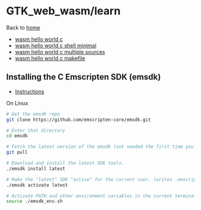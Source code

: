 # GTK_web_wasm/learn

Back to [home](../README.md)

 - [wasm hello world c](wasm_hello_world_c/readme.md)
 - [wasm hello world c shell minimal](wasm_hello_world_c_shell_minimal/readme.md)
 - [wasm hello world c multiple sources](wasm_hello_world_c_multiple_sources/readme.md)
 - [wasm hello world c makefile](wasm_hello_world_c_makefile/readme.md)





## Installing the C Emscripten SDK (emsdk)

 - [Instructions](https://emscripten.org/docs/getting_started/downloads.html)


On Linux

```bash
# Get the emsdk repo
git clone https://github.com/emscripten-core/emsdk.git

# Enter that directory
cd emsdk

# Fetch the latest version of the emsdk (not needed the first time you clone)
git pull

# Download and install the latest SDK tools.
./emsdk install latest

# Make the "latest" SDK "active" for the current user. (writes .emscripten file)
./emsdk activate latest

# Activate PATH and other environment variables in the current terminal
source ./emsdk_env.sh
```


